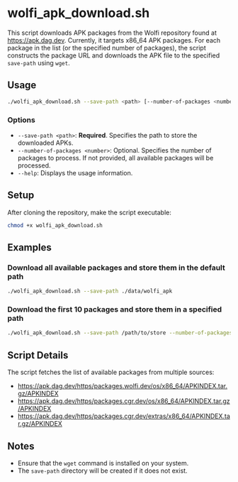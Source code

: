# wolfi_apk_download.sh

This script downloads APK packages from the Wolfi repository found at https://apk.dag.dev. Currently, it targets x86_64 APK packages. For each package in the list (or the specified number of packages), the script constructs the package URL and downloads the APK file to the specified `save-path` using `wget`.


## Usage

```bash
./wolfi_apk_download.sh --save-path <path> [--number-of-packages <number>]
```

### Options

- `--save-path <path>`: **Required**. Specifies the path to store the downloaded APKs.
- `--number-of-packages <number>`: Optional. Specifies the number of packages to process. If not provided, all available packages will be processed.
- `--help`: Displays the usage information.

## Setup

After cloning the repository, make the script executable:

~~~bash
chmod +x wolfi_apk_download.sh
~~~


## Examples

### Download all available packages and store them in the default path

```bash
./wolfi_apk_download.sh --save-path ./data/wolfi_apk
```

### Download the first 10 packages and store them in a specified path

```bash
./wolfi_apk_download.sh --save-path /path/to/store --number-of-packages 10
```

## Script Details

The script fetches the list of available packages from multiple sources:
- https://apk.dag.dev/https/packages.wolfi.dev/os/x86_64/APKINDEX.tar.gz/APKINDEX
- https://apk.dag.dev/https/packages.cgr.dev/os/x86_64/APKINDEX.tar.gz/APKINDEX
- https://apk.dag.dev/https/packages.cgr.dev/extras/x86_64/APKINDEX.tar.gz/APKINDEX


## Notes

- Ensure that the `wget` command is installed on your system.
- The `save-path` directory will be created if it does not exist.
